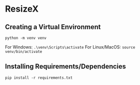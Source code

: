 <h1>ResizeX</h1>
<h2>Creating a Virtual Environment</h2>
<code>python -m venv venv</code>
<p>For Windows: <code>.\venv\Scripts\activate</code>
  For Linux/MacOS: <code>source venv/bin/activate</code></p>
<h2>Installing Requirements/Dependencies</h2>
<p><code>pip install -r requirements.txt</code><p>
